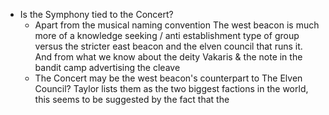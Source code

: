 - Is the Symphony tied to the Concert? 
	-  Apart from the musical naming convention The west beacon is much more of a knowledge seeking / anti establishment type of group versus the stricter east beacon and the elven council that runs it. And from what we know about the deity Vakaris & the note in the bandit camp advertising the cleave
	- The Concert may be the west beacon's counterpart to The Elven Council? Taylor lists them as the two biggest factions in the world, this seems to be suggested by the fact that the